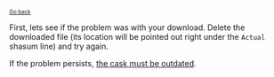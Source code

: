 <sup><sub>[Go back](a_cask_fails_to_install.md#sha256-mismatch-error)</sup></sub>

First, lets see if the problem was with your download. Delete the downloaded file (its location will be pointed out right under the `Actual` shasum line) and try again.

If the problem persists, [the cask must be outdated](sha256_mismatch_error_fix_outdated.md).
